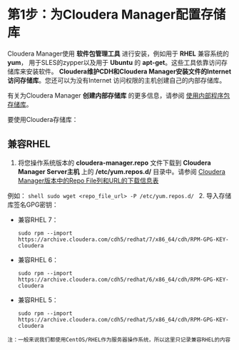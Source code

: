 第1步：为Cloudera Manager配置存储库
================================================================================
Cloudera Manager使用 **软件包管理工具** 进行安装，例如用于 **RHEL** 兼容系统的 **yum**，
用于SLES的zypper以及用于 **Ubuntu** 的 **apt-get**。这些工具依靠访问存储库来安装软件。
**Cloudera维护CDH和Cloudera Manager安装文件的Internet访问存储库**。您还可以为没有Internet
访问权限的主机创建自己的内部存储库。

有关为Cloudera Manager **创建内部存储库** 的更多信息，请参阅 [使用内部程序包存储库](https://www.cloudera.com/documentation/enterprise/latest/topics/cm_ig_create_local_package_repo.html#cmig_topic_21_3)。

要使用Cloudera存储库：

## 兼容RHEL
1. 将您操作系统版本的 **cloudera-manager.repo** 文件下载到 **Cloudera Manager Server主机**
上的 **/etc/yum.repos.d/** 目录中。请参阅
[Cloudera Manager版本中的Repo File列和URL的下载信息表](https://www.cloudera.com/documentation/enterprise/release-notes/topics/cm_vd.html)

  例如：
    ```shell
    sudo wget <repo_file_url> -P /etc/yum.repos.d/
    ```
2. 导入存储库签名GPG密钥：
  + 兼容RHEL 7：
    ```shell
    sudo rpm --import https://archive.cloudera.com/cdh5/redhat/7/x86_64/cdh/RPM-GPG-KEY-cloudera
    ```
  + 兼容RHEL 6：
    ```shell
    sudo rpm --import https://archive.cloudera.com/cdh5/redhat/6/x86_64/cdh/RPM-GPG-KEY-cloudera
    ```
  + 兼容RHEL 5：
    ```shell
    sudo rpm --import https://archive.cloudera.com/cdh5/redhat/5/x86_64/cdh/RPM-GPG-KEY-cloudera
    ```

```
注：一般来说我们都使用CentOS/RHEL作为服务器操作系统，所以这里只记录兼容RHEL的内容
```
